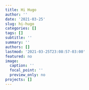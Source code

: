 ```yaml
---
title: Hi Hugo
author: ''
date: '2021-03-25'
slug: hi-hugo
categories: []
tags: []
subtitle: ''
summary: ''
authors: []
lastmod: '2021-03-25T23:08:57-03:00'
featured: no
image:
  caption: ''
  focal_point: ''
  preview_only: no
projects: []
---
```


